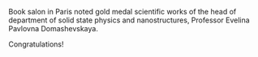 Book salon in Paris noted gold medal scientific works of the head of department of solid state physics and nanostructures, Professor Evelina Pavlovna Domashevskaya.

Congratulations!
